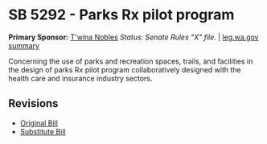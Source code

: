 # SB 5292 - Parks Rx pilot program
**Primary Sponsor:** [T'wina Nobles](/person/leg/t'wina.nobles.md)
*Status: Senate Rules "X" file.* | [leg.wa.gov summary](https://app.leg.wa.gov/billsummary?BillNumber=5292&Year=2021)

Concerning the use of parks and recreation spaces, trails, and facilities in the design of parks Rx pilot program collaboratively designed with the health care and insurance industry sectors.

## Revisions
* [Original Bill](1/)
* [Substitute Bill](S/)